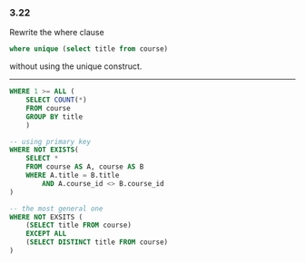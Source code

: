 ### 3.22
Rewrite the where clause

```SQL
where unique (select title from course)
```
without using the unique construct.

---

```SQL
WHERE 1 >= ALL (
    SELECT COUNT(*) 
    FROM course 
    GROUP BY title
    )

-- using primary key
WHERE NOT EXISTS(
    SELECT *
    FROM course AS A, course AS B
    WHERE A.title = B.title 
        AND A.course_id <> B.course_id
)

-- the most general one
WHERE NOT EXSITS (
    (SELECT title FROM course)
    EXCEPT ALL
    (SELECT DISTINCT title FROM course)
)
```
